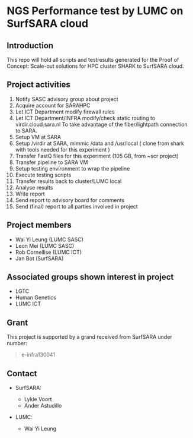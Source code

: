 NGS Performance test by LUMC on SurfSARA cloud
==============================================

Introduction
------------

This repo will hold all scripts and testresults generated for the Proof of 
Concept: Scale-out solutions for HPC cluster SHARK to SurfSARA cloud.


Project activities
------------------

1. Notify SASC advisory group about project
1. Acquire account for SARAHPC
1. Let ICT Department modify firewall rules
1. Let ICT Department/INFRA modify/check static routing to virdir.cloud.sara.nl
    To take advantage of the fiber/lightpath connection to SARA.
1. Setup VM at SARA
1. Setup /virdir at SARA, mimmic /data and /usr/local 
    ( clone from shark with tools needed for this experiment )
1. Transfer FastQ files for this experiment (105 GB, from ~scr project)
1. Transfer pipeline to SARA VM
1. Setup testing environment to wrap the pipeline
1. Execute testing scripts
1. Transfer results back to cluster/LUMC local
1. Analyse results
1. Write report
1. Send report to advisory board for comments
1. Send (final) report to all parties involved in project



Project members
---------------
* Wai Yi Leung (LUMC SASC)
* Leon Mei (LUMC SASC)
* Rob Cornellise (LUMC ICT)
* Jan Bot (SurfSARA)

Associated groups shown interest in project
-------------------------------------------
* LGTC
* Human Genetics
* LUMC ICT

Grant
-----

This project is supported by a grand received from SurfSARA under number: 
> e-infra130041

Contact
-------

* SurfSARA:
    - Lykle Voort
    - Ander Astudillo

* LUMC:
    - Wai Yi Leung
